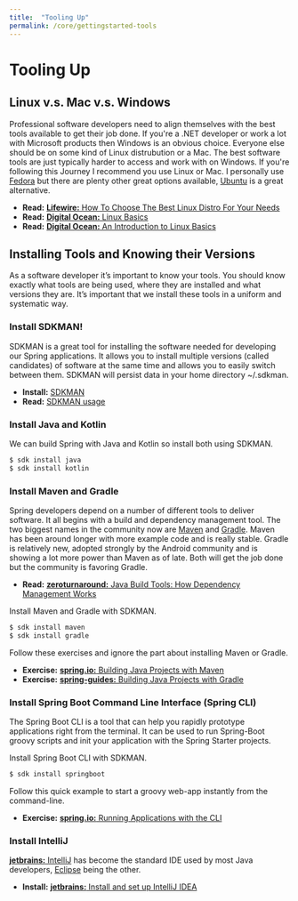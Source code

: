 ```yaml
---
title:  "Tooling Up"
permalink: /core/gettingstarted-tools
---
```


Tooling Up
======

## Linux v.s. Mac v.s. Windows
Professional software developers need to align themselves with the best tools available to get their job done. If you're a .NET developer or work a lot with Microsoft products then Windows is an obvious choice. Everyone else should be on some kind of Linux distrubution or a Mac. The best software tools are just typically harder to access and work with on Windows. If you're following this Journey I recommend you use Linux or Mac. I personally use [Fedora](https://getfedora.org/) but there are plenty other great options available, [Ubuntu](https://www.ubuntu.com/) is a great alternative.

* **Read:** [**Lifewire:** How To Choose The Best Linux Distro For Your Needs](https://www.lifewire.com/choose-best-linux-distro-for-needs-2201172)
* **Read:** [**Digital Ocean:** Linux Basics](https://www.digitalocean.com/community/tags/linux-basics?type=tutorials)
* **Read:** [**Digital Ocean:** An Introduction to Linux Basics](https://www.digitalocean.com/community/tutorials/an-introduction-to-linux-basics)

## Installing Tools and Knowing their Versions
As a software developer it’s important to know your tools. You should know exactly what tools are being used, where they are installed and what versions they are. It’s important that we install these tools in a uniform and systematic way. 

### Install SDKMAN!
SDKMAN is a great tool for installing the software needed for developing our Spring applications. It allows you to install multiple versions (called candidates) of software at the same time and allows you to easily switch between them. SDKMAN will persist data in your home directory ~/.sdkman. 

* **Install:** [SDKMAN](http://sdkman.io/install.html)
* **Read:** [SDKMAN usage](http://sdkman.io/usage.html)

### Install Java and Kotlin

We can build Spring with Java and Kotlin so install both using SDKMAN.

```bash
$ sdk install java
$ sdk install kotlin
```

### Install Maven and Gradle
Spring developers depend on a number of different tools to deliver software. It all begins with a build and dependency management tool. The two biggest names in the community now are [Maven](https://maven.apache.org/) and [Gradle](https://gradle.org/). Maven has been around longer with more example code and is really stable. Gradle is relatively new, adopted strongly by the Android community and is showing a lot more power than Maven as of late. Both will get the job done but the community is favoring Gradle. 

* **Read:** [**zeroturnaround:** Java Build Tools: How Dependency Management Works](https://zeroturnaround.com/rebellabs/java-build-tools-how-dependency-management-works-with-maven-gradle-and-ant-ivy/)

Install Maven and Gradle with SDKMAN.

```bash
$ sdk install maven
$ sdk install gradle
```

Follow these exercises and ignore the part about installing Maven or Gradle. 

* **Exercise:** [**spring.io:** Building Java Projects with Maven](https://spring.io/guides/gs/maven/)
* **Exercise:** [**spring-guides:** Building Java Projects with Gradle](https://github.com/spring-guides/gs-gradle)

### Install Spring Boot Command Line Interface (Spring CLI)
The Spring Boot CLI is a tool that can help you rapidly prototype applications right from the terminal. It can be used to run Spring-Boot groovy scripts and init your application with the Spring Starter projects. 

Install Spring Boot CLI with SDKMAN.

```bash
$ sdk install springboot
```

Follow this quick example to start a groovy web-app instantly from the command-line.

* **Exercise:** [**spring.io:** Running Applications with the CLI](https://docs.spring.io/spring-boot/docs/current/reference/html/cli-using-the-cli.html#cli-run)

### Install IntelliJ
[**jetbrains:** IntelliJ](https://www.jetbrains.com/idea/) has become the standard IDE used by most Java developers, [Eclipse](https://www.eclipse.org/) being the other.

* **Install:** [**jetbrains:** Install and set up IntelliJ IDEA](https://www.jetbrains.com/help/idea/install-and-set-up-intellij-idea.html)